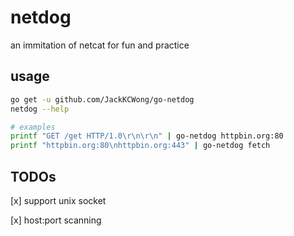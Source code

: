 # netdog

an immitation of netcat for fun and practice


## usage

```bash
go get -u github.com/JackKCWong/go-netdog
netdog --help

# examples
printf "GET /get HTTP/1.0\r\n\r\n" | go-netdog httpbin.org:80
printf "httpbin.org:80\nhttpbin.org:443" | go-netdog fetch
```


## TODOs

[x] support unix socket

[x] host:port scanning
